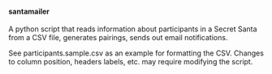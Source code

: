 #### santamailer
A python script that reads information about participants in a Secret Santa from a CSV file, generates pairings, sends out email notifications.

See participants.sample.csv as an example for formatting the CSV. Changes to column position, headers labels, etc. may require modifying the script.


